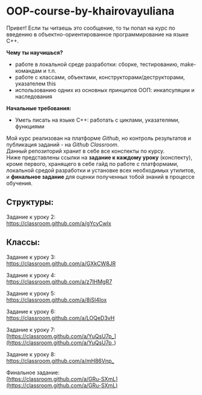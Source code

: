 # OOP-course-by-khairovayuliana
Привет! Если ты читаешь это сообщение, то ты попал на курс по введению в объектно-ориентированное программирование на языке C++. 

**Чему ты научишься?**

- работе в локальной среде разработки: сборке, тестированию, make-командам и т.п.
- работе с классами, объектами, конструкторами/деструкторами, указателем this
- использованию одних из основных принципов ООП: инкапсуляции и наследования

**Начальные требования:**
- Уметь писать на языке С++: работать с циклами, указателями, функциями

Мой курс реализован на платформе _Github_, но контроль результатов и публикация заданий - на _Github Classroom_.  
Данный репозиторий хранит в себе все конспекты по курсу.  
Ниже представлены ссылки на __задание к каждому уроку__ (конспекту), кроме первого, хранящего в себе гайд по работе с платформами, локальной средой разработки и установке всех необходимых утилитов, и __финальное задание__ для оценки полученных тобой знаний в процессе обучения.   

## Структуры:  
Задание к уроку 2:  
https://classroom.github.com/a/gYcyCwlx  

## Классы:  
Задание к уроку 3:  
https://classroom.github.com/a/GXkCW8JR  

Задание к уроку 4:  
https://classroom.github.com/a/z7lHMgR7  

Задание к уроку 5:  
https://classroom.github.com/a/8jSI4Iox  

Задание к уроку 6:   
https://classroom.github.com/a/LOQeD3vH

Задание к уроку 7:  
[https://classroom.github.com/a/YuQsU7p_](https://classroom.github.com/a/YuQsU7p_)

Задание к уроку 8:  
[https://classroom.github.com/a/mH86Vnp_
](https://classroom.github.com/a/mH86Vnp_)

Финальное задание:  
[https://classroom.github.com/a/GRu-SXmL](https://classroom.github.com/a/GRu-SXmL)

